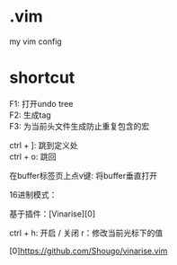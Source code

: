 # .vim
my vim config

# shortcut  

F1: 打开undo tree  
F2: 生成tag  
F3: 为当前头文件生成防止重复包含的宏

ctrl + ]: 跳到定义处  
ctrl + o: 跳回

在buffer标签页上点v键: 将buffer垂直打开


16进制模式：

基于插件：[Vinarise][0]

ctrl + h: 开启 / 关闭
r：修改当前光标下的值









[0]https://github.com/Shougo/vinarise.vim
